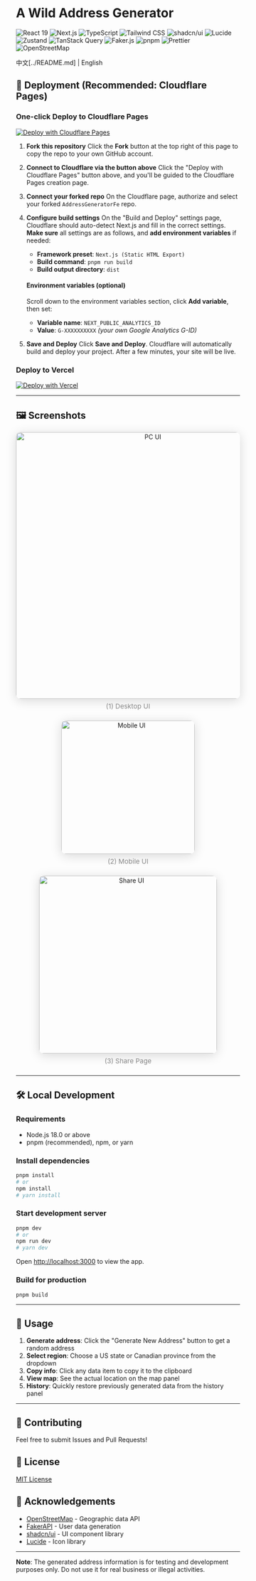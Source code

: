 # A Wild Address Generator

<p align="left">
  <img src="https://img.shields.io/badge/React-19-282C34?logo=react&logoColor=61DAFB" alt="React 19" />
  <img src="https://img.shields.io/badge/Next.js-15-000?logo=next.js&logoColor=white" alt="Next.js" />
  <img src="https://img.shields.io/badge/TypeScript-5.x-3178C6?logo=typescript&logoColor=white" alt="TypeScript" />
  <img src="https://img.shields.io/badge/Tailwind_CSS-3-06B6D4?logo=tailwind-css&logoColor=white" alt="Tailwind CSS" />
  <img src="https://img.shields.io/badge/shadcn/ui-black?style=flat&logo=vercel&logoColor=white" alt="shadcn/ui" />
  <img src="https://img.shields.io/badge/Lucide_React-yellow?logo=lucide&logoColor=black" alt="Lucide" />
  <img src="https://img.shields.io/badge/Zustand-5-000?logo=react&logoColor=white" alt="Zustand" />
  <img src="https://img.shields.io/badge/TanStack_Query-v5-FF4154?logo=tanstack&logoColor=white" alt="TanStack Query" />
  <img src="https://img.shields.io/badge/Faker.js-v9-FF5722?logo=javascript&logoColor=white" alt="Faker.js" />
  <img src="https://img.shields.io/badge/pnpm-orange?logo=pnpm&logoColor=white" alt="pnpm" />
  <img src="https://img.shields.io/badge/Prettier-code_style-F7B93E?logo=prettier&logoColor=black" alt="Prettier" />
  <img src="https://img.shields.io/badge/OpenStreetMap-7EBC6F?logo=openstreetmap&logoColor=white" alt="OpenStreetMap" />
</p>
中文[../README.md]  |  English

## 🚀 Deployment (Recommended: Cloudflare Pages)

### One-click Deploy to Cloudflare Pages

[![Deploy with Cloudflare Pages](https://deploy.workers.cloudflare.com/button)](https://deploy.workers.cloudflare.com/?url=https://github.com/YeShengDe/AddressGeneratorFe)

1. **Fork this repository**
   Click the **Fork** button at the top right of this page to copy the repo to your own GitHub account.

2. **Connect to Cloudflare via the button above**
   Click the "Deploy with Cloudflare Pages" button above, and you'll be guided to the Cloudflare Pages creation page.

3. **Connect your forked repo**
   On the Cloudflare page, authorize and select your forked `AddressGeneratorFe` repo.

4. **Configure build settings**
   On the "Build and Deploy" settings page, Cloudflare should auto-detect Next.js and fill in the correct settings. **Make sure** all settings are as follows, and **add environment variables** if needed:
   - **Framework preset**: `Next.js (Static HTML Export)`
   - **Build command**: `pnpm run build`
   - **Build output directory**: `dist`

   #### **Environment variables (optional)**

   Scroll down to the environment variables section, click **Add variable**, then set:
   - **Variable name**: `NEXT_PUBLIC_ANALYTICS_ID`
   - **Value**: `G-XXXXXXXXXX` _(your own Google Analytics G-ID)_

5. **Save and Deploy**
   Click **Save and Deploy**. Cloudflare will automatically build and deploy your project. After a few minutes, your site will be live.

### Deploy to Vercel

[![Deploy with Vercel](https://vercel.com/button)](https://vercel.com/new/clone?repository-url=https://github.com/YeShengDe/AddressGeneratorFe)

---

## 🖼️ Screenshots

<div align="center" style="margin-bottom: 1.5em;">
  <img src="docs/pc.png" alt="PC UI" width="600" style="box-shadow:0 4px 24px rgba(0,0,0,0.15);border-radius:10px;" />
  <div style="margin: 0.5em 0 1.5em 0; color: #888; font-size: 15px;">(1) Desktop UI</div>
</div>
<div align="center" style="margin-bottom: 1.5em;">
  <img src="docs/phone.png" alt="Mobile UI" width="300" style="box-shadow:0 4px 24px rgba(0,0,0,0.15);border-radius:10px;" />
  <div style="margin: 0.5em 0 1.5em 0; color: #888; font-size: 15px;">(2) Mobile UI</div>
</div>
<div align="center" style="margin-bottom: 1.5em;">
  <img src="docs/share.png" alt="Share UI" width="400" style="box-shadow:0 4px 24px rgba(0,0,0,0.15);border-radius:10px;" />
  <div style="margin: 0.5em 0 1.5em 0; color: #888; font-size: 15px;">(3) Share Page</div>
</div>

---

## 🛠️ Local Development

### Requirements

- Node.js 18.0 or above
- pnpm (recommended), npm, or yarn

### Install dependencies

```bash
pnpm install
# or
npm install
# yarn install
```

### Start development server

```bash
pnpm dev
# or
npm run dev
# yarn dev
```

Open [http://localhost:3000](http://localhost:3000) to view the app.

### Build for production

```bash
pnpm build
```

---

## 🎯 Usage

1. **Generate address**: Click the "Generate New Address" button to get a random address
2. **Select region**: Choose a US state or Canadian province from the dropdown
3. **Copy info**: Click any data item to copy it to the clipboard
4. **View map**: See the actual location on the map panel
5. **History**: Quickly restore previously generated data from the history panel

---

## 🤝 Contributing

Feel free to submit Issues and Pull Requests!

## 📄 License

[MIT License](LICENSE)

## 🙏 Acknowledgements

- [OpenStreetMap](https://www.openstreetmap.org/) - Geographic data API
- [FakerAPI](https://fakerapi.it/) - User data generation
- [shadcn/ui](https://ui.shadcn.com/) - UI component library
- [Lucide](https://lucide.dev/) - Icon library

---

**Note**: The generated address information is for testing and development purposes only. Do not use it for real business or illegal activities.
